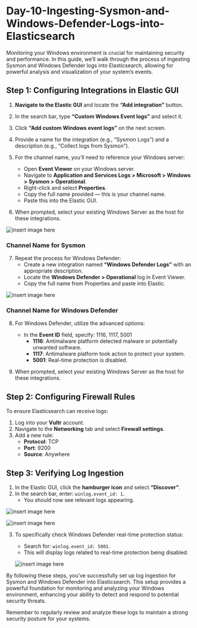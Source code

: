 # Day-10-Ingesting-Sysmon-and-Windows-Defender-Logs-into-Elasticsearch

Monitoring your Windows environment is crucial for maintaining security and performance. In this guide, we’ll walk through the process of ingesting Sysmon and Windows Defender logs into Elasticsearch, allowing for powerful analysis and visualization of your system’s events.

## Step 1: Configuring Integrations in Elastic GUI

1. **Navigate to the Elastic GUI** and locate the **“Add integration”** button.

2. In the search bar, type **“Custom Windows Event logs”** and select it.

3. Click **“Add custom Windows event logs”** on the next screen.

4. Provide a name for the integration (e.g., “Sysmon Logs”) and a description (e.g., “Collect logs from Sysmon”).

5. For the channel name, you’ll need to reference your Windows server:
   - Open **Event Viewer** on your Windows server.
   - Navigate to **Application and Services Logs > Microsoft > Windows > Sysmon > Operational**.
   - Right-click and select **Properties**.
   - Copy the full name provided — this is your channel name.
   - Paste this into the Elastic GUI.

6. When prompted, select your existing Windows Server as the host for these integrations.

![insert image here](image.jpg)
### Channel Name for Sysmon

7. Repeat the process for Windows Defender:
   - Create a new integration named **“Windows Defender Logs”** with an appropriate description.
   - Locate the **Windows Defender > Operational** log in Event Viewer.
   - Copy the full name from Properties and paste into Elastic.
     
![insert image here](image.jpg)
### Channel Name for Windows Defender

8. For Windows Defender, utilize the advanced options:
   - In the **Event ID** field, specify: 1116, 1117, 5001
     - **1116**: Antimalware platform detected malware or potentially unwanted software.
     - **1117**: Antimalware platform took action to protect your system.
     - **5001**: Real-time protection is disabled.

9. When prompted, select your existing Windows Server as the host for these integrations.

## Step 2: Configuring Firewall Rules

To ensure Elasticsearch can receive logs:

1. Log into your **Vultr** account.
2. Navigate to the **Networking** tab and select **Firewall settings**.
3. Add a new rule:
   - **Protocol**: TCP
   - **Port**: 9200
   - **Source**: Anywhere

## Step 3: Verifying Log Ingestion

1. In the Elastic GUI, click the **hamburger icon** and select **“Discover”**.
2. In the search bar, enter: `winlog.event_id: 1`.
   - You should now see relevant logs appearing.
     
  ![insert image here](image.jpg)
  
  ![insert image here](image.jpg)


3. To specifically check Windows Defender real-time protection status:
   - Search for: `winlog.event_id: 5001`.
   - This will display logs related to real-time protection being disabled.
     
   ![insert image here](image.jpg)

By following these steps, you’ve successfully set up log ingestion for Sysmon and Windows Defender into Elasticsearch. This setup provides a powerful foundation for monitoring and analyzing your Windows environment, enhancing your ability to detect and respond to potential security threats.

Remember to regularly review and analyze these logs to maintain a strong security posture for your systems.

